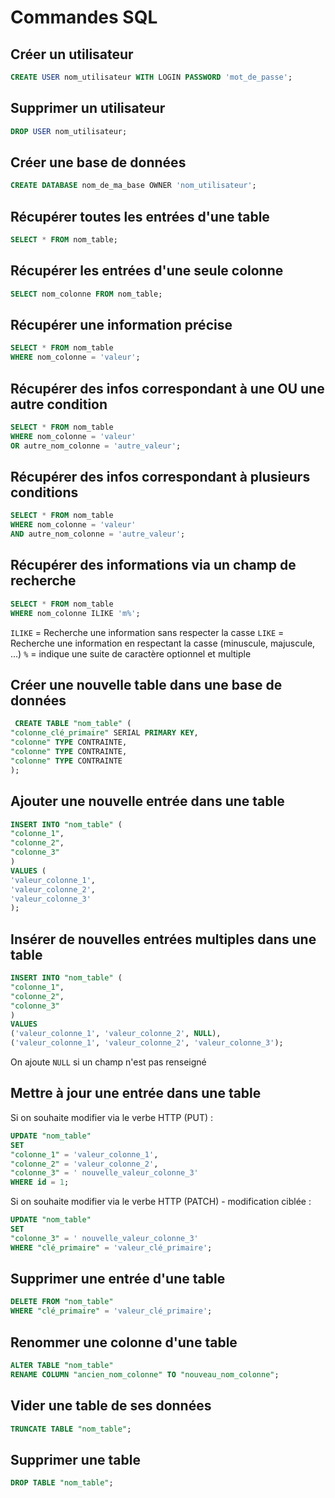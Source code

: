 # Commandes SQL

## Créer un utilisateur

```sql
CREATE USER nom_utilisateur WITH LOGIN PASSWORD 'mot_de_passe';
```

## Supprimer un utilisateur

```sql
DROP USER nom_utilisateur;
```

## Créer une base de données

```sql
CREATE DATABASE nom_de_ma_base OWNER 'nom_utilisateur';
```

## Récupérer toutes les entrées d'une table

```sql
SELECT * FROM nom_table;
```

## Récupérer les entrées d'une seule colonne

```sql
SELECT nom_colonne FROM nom_table;
```

## Récupérer une information précise

```sql
SELECT * FROM nom_table
WHERE nom_colonne = 'valeur';
```

## Récupérer des infos correspondant à une OU une autre condition

```sql
SELECT * FROM nom_table
WHERE nom_colonne = 'valeur'
OR autre_nom_colonne = 'autre_valeur';
```

## Récupérer des infos correspondant à plusieurs conditions

```sql
SELECT * FROM nom_table
WHERE nom_colonne = 'valeur'
AND autre_nom_colonne = 'autre_valeur';
```

## Récupérer des informations via un champ de recherche

```sql
SELECT * FROM nom_table
WHERE nom_colonne ILIKE 'm%';
```

`ILIKE` = Recherche une information sans respecter la casse
`LIKE` = Recherche une information en respectant la casse (minuscule, majuscule, ...)
`%` = indique une suite de caractère optionnel et multiple

## Créer une nouvelle table dans une base de données

```sql
 CREATE TABLE "nom_table" (
"colonne_clé_primaire" SERIAL PRIMARY KEY,
"colonne" TYPE CONTRAINTE,
"colonne" TYPE CONTRAINTE,
"colonne" TYPE CONTRAINTE
);
```

## Ajouter une nouvelle entrée dans une table

```sql
INSERT INTO "nom_table" (
"colonne_1",
"colonne_2",
"colonne_3"
)
VALUES (
'valeur_colonne_1',
'valeur_colonne_2',
'valeur_colonne_3'
);
```

## Insérer de nouvelles entrées multiples dans une table

```sql
INSERT INTO "nom_table" (
"colonne_1",
"colonne_2",
"colonne_3"
)
VALUES
('valeur_colonne_1', 'valeur_colonne_2', NULL),
('valeur_colonne_1', 'valeur_colonne_2', 'valeur_colonne_3');

```

On ajoute `NULL` si un champ n'est pas renseigné

## Mettre à jour une entrée dans une table

Si on souhaite modifier via le verbe HTTP (PUT) :

```sql
UPDATE "nom_table"
SET
"colonne_1" = 'valeur_colonne_1',
"colonne_2" = 'valeur_colonne_2',
"colonne_3" = ' nouvelle_valeur_colonne_3'
WHERE id = 1;
```

Si on souhaite modifier via le verbe HTTP (PATCH) - modification ciblée :

```sql
UPDATE "nom_table"
SET
"colonne_3" = ' nouvelle_valeur_colonne_3'
WHERE "clé_primaire" = 'valeur_clé_primaire';
```

## Supprimer une entrée d'une table

```sql
DELETE FROM "nom_table"
WHERE "clé_primaire" = 'valeur_clé_primaire';
```

## Renommer une colonne d'une table

```sql
ALTER TABLE "nom_table"
RENAME COLUMN "ancien_nom_colonne" TO "nouveau_nom_colonne";
```

## Vider une table de ses données

```sql
TRUNCATE TABLE "nom_table";
```

## Supprimer une table

```sql
DROP TABLE "nom_table";
```
